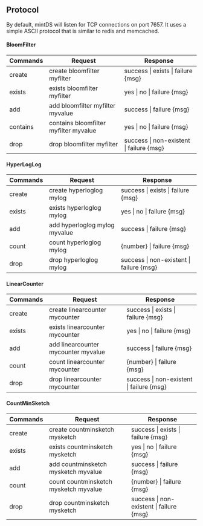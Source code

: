 Protocol
--------

By default, mintDS will listen for TCP connections on port 7657. It uses a simple ASCII protocol that is similar to redis and memcached.

#### BloomFilter

| Commands   | Request                               | Response                                 |
|------------|---------------------------------------|------------------------------------------|
| create     | create bloomfilter myfilter           | success \| exists \| failure {msg}       |
| exists     | exists bloomfilter myfilter           | yes \| no \| failure {msg}               |
| add        | add bloomfilter myfilter myvalue      | success \| failure {msg}                 |
| contains   | contains bloomfilter myfilter myvalue | yes \| no \| failure {msg}               |
| drop       | drop bloomfilter myfilter             | success \| non-existent \| failure {msg} |

#### HyperLogLog

| Commands   | Request                       | Response                                 |
|------------|-------------------------------|------------------------------------------|
| create     | create hyperloglog mylog      | success \| exists \| failure {msg}       |
| exists     | exists hyperloglog mylog      | yes \| no \| failure {msg}               |
| add        | add hyperloglog mylog myvalue | success \| failure {msg}                 |
| count      | count hyperloglog mylog       | {number} \| failure {msg}                |
| drop       | drop hyperloglog mylog        | success \| non-existent \| failure {msg} |

#### LinearCounter

| Commands   | Request                             | Response                                 |
|------------|-------------------------------------|------------------------------------------|
| create     | create linearcounter mycounter      | success \| exists \| failure {msg}       |
| exists     | exists linearcounter mycounter      | yes \| no \| failure {msg}               |
| add        | add linearcounter mycounter myvalue | success \| failure {msg}                 |
| count      | count linearcounter mycounter       | {number} \| failure {msg}                |
| drop       | drop linearcounter mycounter        | success \| non-existent \| failure {msg} |

#### CountMinSketch

| Commands   | Request                               | Response                                 |
|------------|---------------------------------------|------------------------------------------|
| create     | create countminsketch mysketch        | success \| exists \| failure {msg}       |
| exists     | exists countminsketch mysketch        | yes \| no \| failure {msg}               |
| add        | add countminsketch mysketch myvalue   | success \| failure {msg}                 |
| count      | count countminsketch mysketch myvalue | {number} \| failure {msg}                |
| drop       | drop countminsketch mysketch          | success \| non-existent \| failure {msg} |

